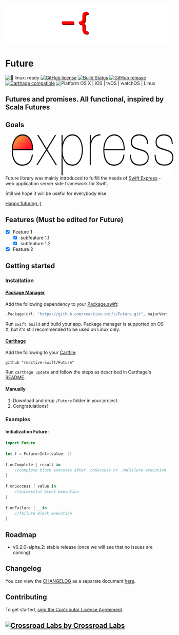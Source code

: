 [![by Crossroad Labs](./header.png)](http://www.crossroadlabs.xyz/)

# Future

![🐧 linux: ready](https://img.shields.io/badge/%F0%9F%90%A7%20linux-ready-red.svg)
[![GitHub license](https://img.shields.io/badge/license-Apache%202.0-lightgrey.svg?style=flat)](https://raw.githubusercontent.com/reactive-swift/Future/master/LICENSE)
[![Build Status](https://travis-ci.org/reactive-swift/Future.svg?branch=master)](https://travis-ci.org/reactive-swift/Future)
[![GitHub release](https://img.shields.io/github/release/reactive-swift/Future.svg)](https://github.com/reactive-swift/Future/releases)
[![Carthage compatible](https://img.shields.io/badge/Carthage-compatible-4BC51D.svg?style=flat)](https://github.com/Carthage/Carthage)
![Platform OS X | iOS | tvOS | watchOS | Linux](https://img.shields.io/badge/platform-Linux%20%7C%20OS%20X%20%7C%20iOS%20%7C%20tvOS%20%7C%20watchOS-orange.svg)

## Futures and promises. All functional, inspired by Scala Futures

## Goals

[<img align="left" src="https://raw.githubusercontent.com/crossroadlabs/Express/master/logo-full.png" hspace="20" height=128>](https://github.com/reactive-swift/Future) Future library was mainly introduced to fulfill the needs of [Swift Express](https://github.com/crossroadlabs/Express) - web application server side framework for Swift.

Still we hope it will be useful for everybody else.

[Happy futuring ;)](#examples)

## Features (Must be edited for Future)

- [x] Feature 1
	- [x] subfeature 1.1
	- [x] subfeature 1.2
- [x] Feature 2

## Getting started

### Installation

#### [Package Manager](https://swift.org/package-manager/)

Add the following dependency to your [Package.swift](https://github.com/apple/swift-package-manager/blob/master/Documentation/Package.swift.md):

```swift
.Package(url: "https://github.com/reactive-swift/Future.git", majorVersion: 0)
```

Run ```swift build``` and build your app. Package manager is supported on OS X, but it's still recommended to be used on Linux only.

#### [Carthage](https://github.com/Carthage/Carthage)
Add the following to your [Cartfile](https://github.com/Carthage/Carthage/blob/master/Documentation/Artifacts.md#cartfile):

```
github "reactive-swift/Future"
```

Run `carthage update` and follow the steps as described in Carthage's [README](https://github.com/Carthage/Carthage#adding-frameworks-to-an-application).

#### Manually
1. Download and drop ```/Future``` folder in your project.  
2. Congratulations!

### Examples

#### Initialization Future:

```swift
import Future

let f = Future<Int>(value: 2)

f.onComplete { result in
	//complete block executes after .onSuccess or .onFailure execution
}

f.onSuccess { value in
	//successful block execution
}

f.onFailure { _ in
	//failure block execution
}
```

## Roadmap

* v0.2.0-alpha.2: stable release (once we will see that no issues are coming)

## Changelog

You can view the [CHANGELOG](./CHANGELOG.md) as a separate document [here](./CHANGELOG.md).

## Contributing

To get started, <a href="https://www.clahub.com/agreements/crossroadlabs/Future">sign the Contributor License Agreement</a>.

## [![Crossroad Labs](http://i.imgur.com/iRlxgOL.png?1) by Crossroad Labs](http://www.crossroadlabs.xyz/)